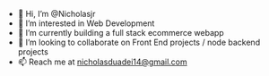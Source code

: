 - 👋 Hi, I’m @Nicholasjr
- 👀 I’m interested in Web Development
- 🌱 I’m currently building a full stack ecommerce webapp
- 💞️ I’m looking to collaborate on Front End projects / node backend projects
- 📫 Reach me at nicholasduadei14@gmail.com

<!---
Nicholasjr/Nicholasjr is a ✨ special ✨ repository because its `README.md` (this file) appears on your GitHub profile.
You can click the Preview link to take a look at your changes.
--->
